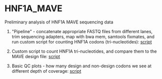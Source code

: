 # HNF1A_MAVE

Preliminary analysis of HNF1A MAVE sequencing data

1. "Pipeline" - concatenate appropriate FASTQ files from different lanes, trim sequencing adapters, map with bwa mem, samtools fixmates, and run custom script for counting HNF1A codons (tri-nucleotides): [script](script.sh)

2. Custom script to count HNF1A tri-nucleotides, and compare them to the MAVE design file: [script](script.sh)

3. Basic QC plots - how many design and non-design codons we see at different depth of coverage: [script](script.sh)
